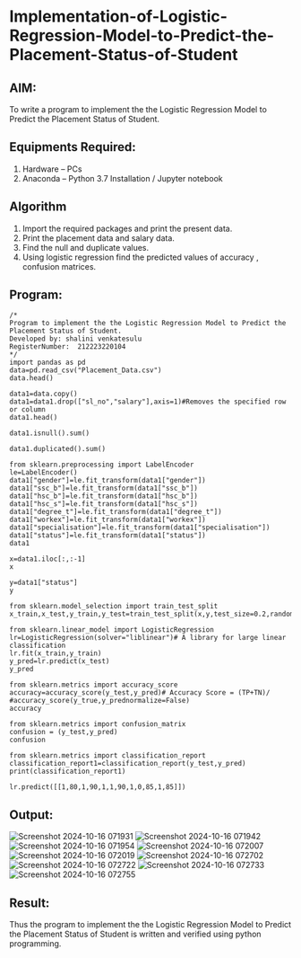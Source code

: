 # Implementation-of-Logistic-Regression-Model-to-Predict-the-Placement-Status-of-Student

## AIM:
To write a program to implement the the Logistic Regression Model to Predict the Placement Status of Student.

## Equipments Required:
1. Hardware – PCs
2. Anaconda – Python 3.7 Installation / Jupyter notebook

## Algorithm
1. Import the required packages and print the present data.
2. Print the placement data and salary data.
3. Find the null and duplicate values.
4. Using logistic regression find the predicted values of accuracy , confusion matrices.

## Program:
```
/*
Program to implement the the Logistic Regression Model to Predict the Placement Status of Student.
Developed by: shalini venkatesulu
RegisterNumber:  212223220104
*/
import pandas as pd
data=pd.read_csv("Placement_Data.csv")
data.head()

data1=data.copy()
data1=data1.drop(["sl_no","salary"],axis=1)#Removes the specified row or column
data1.head()

data1.isnull().sum()

data1.duplicated().sum()

from sklearn.preprocessing import LabelEncoder
le=LabelEncoder()
data1["gender"]=le.fit_transform(data1["gender"])
data1["ssc_b"]=le.fit_transform(data1["ssc_b"])
data1["hsc_b"]=le.fit_transform(data1["hsc_b"])
data1["hsc_s"]=le.fit_transform(data1["hsc_s"])
data1["degree_t"]=le.fit_transform(data1["degree_t"])
data1["workex"]=le.fit_transform(data1["workex"])
data1["specialisation"]=le.fit_transform(data1["specialisation"])
data1["status"]=le.fit_transform(data1["status"])
data1

x=data1.iloc[:,:-1]
x

y=data1["status"]
y

from sklearn.model_selection import train_test_split
x_train,x_test,y_train,y_test=train_test_split(x,y,test_size=0.2,random_state=0)

from sklearn.linear_model import LogisticRegression
lr=LogisticRegression(solver="liblinear")# A library for large linear classification
lr.fit(x_train,y_train)
y_pred=lr.predict(x_test)
y_pred

from sklearn.metrics import accuracy_score
accuracy=accuracy_score(y_test,y_pred)# Accuracy Score = (TP+TN)/
#accuracy_score(y_true,y_prednormalize=False)
accuracy

from sklearn.metrics import confusion_matrix
confusion = (y_test,y_pred)
confusion

from sklearn.metrics import classification_report
classification_report1=classification_report(y_test,y_pred)
print(classification_report1)

lr.predict([[1,80,1,90,1,1,90,1,0,85,1,85]])
```

## Output:
![Screenshot 2024-10-16 071931](https://github.com/user-attachments/assets/915671d5-b2b2-406a-a5b7-b6e059e7b5cc)
![Screenshot 2024-10-16 071942](https://github.com/user-attachments/assets/99bbf63c-9d12-4279-912b-39004577ef42)
![Screenshot 2024-10-16 071954](https://github.com/user-attachments/assets/9070beb1-1ba2-484a-bbfa-810645daf1a4)
![Screenshot 2024-10-16 072007](https://github.com/user-attachments/assets/bc973564-bd56-4d0d-a222-9ae590798ec9)
![Screenshot 2024-10-16 072019](https://github.com/user-attachments/assets/84a69f81-0059-47d1-9bbe-0b950509bb25)
![Screenshot 2024-10-16 072702](https://github.com/user-attachments/assets/447b8302-5efe-46d3-88ca-008819725084)
![Screenshot 2024-10-16 072722](https://github.com/user-attachments/assets/ad6298e1-34fd-4e6f-a23a-e073c2f8dc01)
![Screenshot 2024-10-16 072733](https://github.com/user-attachments/assets/5ffa20e8-ebc0-45b4-acdb-5d8d7ea4adc2)
![Screenshot 2024-10-16 072755](https://github.com/user-attachments/assets/4c34bae3-c18e-4477-8dc1-0dd333642382)






## Result:
Thus the program to implement the the Logistic Regression Model to Predict the Placement Status of Student is written and verified using python programming.

